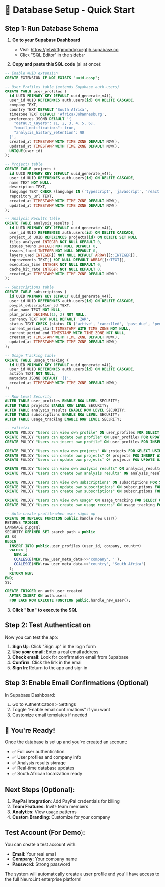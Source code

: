 # 🚀 Database Setup - Quick Start

## Step 1: Run Database Schema

1. **Go to your Supabase Dashboard**
   - Visit: https://jetwhffgmohdqkuegtjh.supabase.co
   - Click "SQL Editor" in the sidebar

2. **Copy and paste this SQL code** (all at once):

```sql
-- Enable UUID extension
CREATE EXTENSION IF NOT EXISTS "uuid-ossp";

-- User Profiles table (extends Supabase auth.users)
CREATE TABLE user_profiles (
  id UUID PRIMARY KEY DEFAULT uuid_generate_v4(),
  user_id UUID REFERENCES auth.users(id) ON DELETE CASCADE,
  company TEXT,
  country TEXT DEFAULT 'South Africa',
  timezone TEXT DEFAULT 'Africa/Johannesburg',
  preferences JSONB DEFAULT '{
    "default_layers": [1, 2, 3, 4, 5, 6],
    "email_notifications": true,
    "analysis_history_retention": 90
  }',
  created_at TIMESTAMP WITH TIME ZONE DEFAULT NOW(),
  updated_at TIMESTAMP WITH TIME ZONE DEFAULT NOW(),
  UNIQUE(user_id)
);

-- Projects table
CREATE TABLE projects (
  id UUID PRIMARY KEY DEFAULT uuid_generate_v4(),
  user_id UUID REFERENCES auth.users(id) ON DELETE CASCADE,
  name TEXT NOT NULL,
  description TEXT,
  language TEXT CHECK (language IN ('typescript', 'javascript', 'react', 'nextjs')),
  repository_url TEXT,
  created_at TIMESTAMP WITH TIME ZONE DEFAULT NOW(),
  updated_at TIMESTAMP WITH TIME ZONE DEFAULT NOW()
);

-- Analysis Results table
CREATE TABLE analysis_results (
  id UUID PRIMARY KEY DEFAULT uuid_generate_v4(),
  user_id UUID REFERENCES auth.users(id) ON DELETE CASCADE,
  project_id UUID REFERENCES projects(id) ON DELETE SET NULL,
  files_analyzed INTEGER NOT NULL DEFAULT 0,
  issues_found INTEGER NOT NULL DEFAULT 0,
  issues_fixed INTEGER NOT NULL DEFAULT 0,
  layers_used INTEGER[] NOT NULL DEFAULT ARRAY[]::INTEGER[],
  improvements TEXT[] NOT NULL DEFAULT ARRAY[]::TEXT[],
  execution_time INTEGER NOT NULL DEFAULT 0,
  cache_hit_rate INTEGER NOT NULL DEFAULT 0,
  created_at TIMESTAMP WITH TIME ZONE DEFAULT NOW()
);

-- Subscriptions table
CREATE TABLE subscriptions (
  id UUID PRIMARY KEY DEFAULT uuid_generate_v4(),
  user_id UUID REFERENCES auth.users(id) ON DELETE CASCADE,
  paypal_subscription_id TEXT,
  plan_name TEXT NOT NULL,
  plan_price DECIMAL(10, 2) NOT NULL,
  currency TEXT NOT NULL DEFAULT 'ZAR',
  status TEXT CHECK (status IN ('active', 'cancelled', 'past_due', 'pending')) DEFAULT 'pending',
  current_period_start TIMESTAMP WITH TIME ZONE NOT NULL,
  current_period_end TIMESTAMP WITH TIME ZONE NOT NULL,
  created_at TIMESTAMP WITH TIME ZONE DEFAULT NOW(),
  updated_at TIMESTAMP WITH TIME ZONE DEFAULT NOW()
);

-- Usage Tracking table
CREATE TABLE usage_tracking (
  id UUID PRIMARY KEY DEFAULT uuid_generate_v4(),
  user_id UUID REFERENCES auth.users(id) ON DELETE CASCADE,
  action TEXT NOT NULL,
  metadata JSONB DEFAULT '{}',
  created_at TIMESTAMP WITH TIME ZONE DEFAULT NOW()
);

-- Row Level Security
ALTER TABLE user_profiles ENABLE ROW LEVEL SECURITY;
ALTER TABLE projects ENABLE ROW LEVEL SECURITY;
ALTER TABLE analysis_results ENABLE ROW LEVEL SECURITY;
ALTER TABLE subscriptions ENABLE ROW LEVEL SECURITY;
ALTER TABLE usage_tracking ENABLE ROW LEVEL SECURITY;

-- Policies
CREATE POLICY "Users can view own profile" ON user_profiles FOR SELECT USING (auth.uid() = user_id);
CREATE POLICY "Users can update own profile" ON user_profiles FOR UPDATE USING (auth.uid() = user_id);
CREATE POLICY "Users can insert own profile" ON user_profiles FOR INSERT WITH CHECK (auth.uid() = user_id);

CREATE POLICY "Users can view own projects" ON projects FOR SELECT USING (auth.uid() = user_id);
CREATE POLICY "Users can create own projects" ON projects FOR INSERT WITH CHECK (auth.uid() = user_id);
CREATE POLICY "Users can update own projects" ON projects FOR UPDATE USING (auth.uid() = user_id);

CREATE POLICY "Users can view own analysis results" ON analysis_results FOR SELECT USING (auth.uid() = user_id);
CREATE POLICY "Users can create own analysis results" ON analysis_results FOR INSERT WITH CHECK (auth.uid() = user_id);

CREATE POLICY "Users can view own subscriptions" ON subscriptions FOR SELECT USING (auth.uid() = user_id);
CREATE POLICY "Users can update own subscriptions" ON subscriptions FOR UPDATE USING (auth.uid() = user_id);
CREATE POLICY "Users can create own subscriptions" ON subscriptions FOR INSERT WITH CHECK (auth.uid() = user_id);

CREATE POLICY "Users can view own usage" ON usage_tracking FOR SELECT USING (auth.uid() = user_id);
CREATE POLICY "Users can create own usage records" ON usage_tracking FOR INSERT WITH CHECK (auth.uid() = user_id);

-- Auto-create profile when user signs up
CREATE OR REPLACE FUNCTION public.handle_new_user()
RETURNS TRIGGER
LANGUAGE plpgsql
SECURITY DEFINER SET search_path = public
AS $$
BEGIN
  INSERT INTO public.user_profiles (user_id, company, country)
  VALUES (
    NEW.id,
    COALESCE(NEW.raw_user_meta_data->>'company', ''),
    COALESCE(NEW.raw_user_meta_data->>'country', 'South Africa')
  );
  RETURN NEW;
END;
$$;

CREATE TRIGGER on_auth_user_created
  AFTER INSERT ON auth.users
  FOR EACH ROW EXECUTE FUNCTION public.handle_new_user();
```

3. **Click "Run" to execute the SQL**

## Step 2: Test Authentication

Now you can test the app:

1. **Sign Up**: Click "Sign up" in the login form
2. **Use your email**: Enter a real email address
3. **Check email**: Look for confirmation email from Supabase
4. **Confirm**: Click the link in the email
5. **Sign In**: Return to the app and sign in

## Step 3: Enable Email Confirmations (Optional)

In Supabase Dashboard:

1. Go to Authentication > Settings
2. Toggle "Enable email confirmations" if you want
3. Customize email templates if needed

## 🎉 You're Ready!

Once the database is set up and you've created an account:

- ✅ Full user authentication
- ✅ User profiles and company info
- ✅ Analysis results storage
- ✅ Real-time database updates
- ✅ South African localization ready

## Next Steps (Optional):

1. **PayPal Integration**: Add PayPal credentials for billing
2. **Team Features**: Invite team members
3. **Analytics**: View usage patterns
4. **Custom Branding**: Customize for your company

## Test Account (For Demo):

You can create a test account with:

- **Email**: Your real email
- **Company**: Your company name
- **Password**: Strong password

The system will automatically create a user profile and you'll have access to the full NeuroLint enterprise platform!
